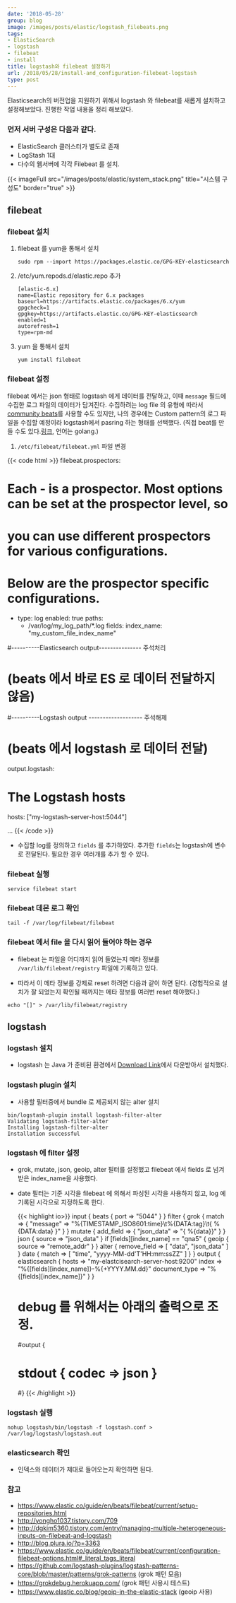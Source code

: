 ```yaml
---
date: '2018-05-28'
group: blog
image: /images/posts/elastic/logstash_filebeats.png
tags:
- ElasticSearch
- logstash
- filebeat
- install
title: logstash와 filebeat 설정하기
url: /2018/05/28/install-and_configuration-filebeat-logstash
type: post
---
```



Elasticsearch의 버전업을 지원하기 위해서 logstash 와 filebeat를 새롭게 설치하고 설정해보았다. 진행한 작업 내용을 정리 해보았다.

<!--more-->

### 먼저 서버 구성은 다음과 같다.
- ElasticSearch 클러스터가 별도로 존재
- LogStash 1대
- 다수의 웹서버에 각각 Filebeat 를 설치.

{{< imageFull src="/images/posts/elastic/system_stack.png" title="시스템 구성도" border="true" >}}

## filebeat

### filebeat 설치

1. filebeat 를 yum을 통해서 설치

    ```
    sudo rpm --import https://packages.elastic.co/GPG-KEY-elasticsearch
    ```

2. /etc/yum.repods.d/elastic.repo 추가

    ```
    [elastic-6.x]
    name=Elastic repository for 6.x packages
    baseurl=https://artifacts.elastic.co/packages/6.x/yum
    gpgcheck=1
    gpgkey=https://artifacts.elastic.co/GPG-KEY-elasticsearch
    enabled=1
    autorefresh=1
    type=rpm-md
    ```

3. yum 을 통해서 설치

    ```
    yum install filebeat
    ```

### filebeat 설정

filebeat 에서는 json 형태로 logstash 에게 데이터를 전달하고, 이때 `message` 필드에 수집한 로그 파일의 데이터가 담겨진다.
수집하려는 log file 의 유형에 따라서 [community beats](https://www.elastic.co/guide/en/beats/libbeat/current/community-beats.html)를 사용할 수도 있지만,
나의 경우에는 Custom pattern의 로그 파일을 수집할 예정이라 logstash에서 pasring 하는 형태를 선택했다. (직접 beat를 만들 수도 있다.[링크](https://www.elastic.co/blog/build-your-own-beat), 언어는 golang.)


1. `/etc/filebeat/filebeat.yml` 파일 변경

{{< code html >}}
filebeat.prospectors:

# Each - is a prospector. Most options can be set at the prospector level, so
# you can use different prospectors for various configurations.
# Below are the prospector specific configurations.

- type: log
  enabled: true
  paths:
    - /var/log/my_log_path/*.log
  fields:
    index_name: "my_custom_file_index_name"

#----------Elasticsearch output--------------- 주석처리
# (beats 에서 바로 ES 로 데이터 전달하지 않음)


#----------Logstash output ------------------- 주석해제
# (beats 에서 logstash 로 데이터 전달)

output.logstash:
  # The Logstash hosts
  hosts: ["my-logstash-server-host:5044"]

...
{{< /code >}}

* 수집할 log를 정의하고 `fields` 를 추가하였다. 추가한 `fields`는 logstash에 변수로 전달된다. 필요한 경우 여러개를 추가 할 수 있다.

### filebeat 실행

```
service filebeat start
```

### filebeat 데몬 로그 확인

```
tail -f /var/log/filebeat/filebeat
```

### filebeat 에서 file 을 다시 읽어 들어야 하는 경우

* filebeat 는 파일을 어디까지 읽어 들였는지 메타 정보를 `/var/lib/filebeat/registry` 파일에 기록하고 있다.

* 따라서 이 메타 정보를 강제로 reset 하려면 다음과 같이 하면 된다. (경험적으로 설치가 잘 되었는지 확인될 때까지는 메타 정보를 여러번 reset 해야했다.)

```
echo "[]" > /var/lib/filebeat/registry
```

## logstash

### logstash 설치

* logstash 는 Java 가 준비된 환경에서 [Download Link](https://www.elastic.co/downloads/logstash)에서 다운받아서 설치했다.

### logstash plugin 설치

* 사용할 필터중에서 bundle 로 제공되지 않는 alter 설치

```
bin/logstash-plugin install logstash-filter-alter
Validating logstash-filter-alter
Installing logstash-filter-alter
Installation successful
```

### logstash 에 filter 설정

* grok, mutate, json, geoip, alter 필터를 설정했고 filebeat 에서 fields 로 넘겨받은 index_name을 사용했다.

* date 필터는 기준 시각을 filebeat 에 의해서 파싱된 시각을 사용하지 않고, log 에 기록된 시각으로 지정하도록 한다.

    {{< highlight io>}}
    input {
      beats {
        port => "5044"
      }
    }
    filter {
      grok {
        match => { "message" => "%{TIMESTAMP_ISO8601:time}\t%{DATA:tag}\t{ % {DATA:data} }" }
      }
      mutate {
        add_field => { "json_data" => "{ %{data}}" }
      }
      json {
        source => "json_data"
      }
      if [fields][index_name] == "qna5" {
        geoip {
          source => "remote_addr"
        }
      }
      alter {
          remove_field => [ "data", "json_data" ]
      }
      date {
        match => [ "time", "yyyy-MM-dd'T'HH:mm:ssZZ" ]
      }
    }
    output {
      elasticsearch {
        hosts => "my-elastcisearch-server-host:9200"
        index => "%{[fields][index_name]}-%{+YYYY.MM.dd}"
        document_type => "%{[fields][index_name]}"
      }
    }
    # debug 를 위해서는 아래의 출력으로 조정.
    #output {
    #  stdout { codec => json }
    #}
    {{< /highlight >}}


### logstash 실행

```
nohup logstash/bin/logstash -f logstash.conf > /var/log/logstash/logstash.out
```


### elasticsearch 확인

* 인덱스와 데이터가 제대로 들어오는지 확인하면 된다.


### 참고
  - https://www.elastic.co/guide/en/beats/filebeat/current/setup-repositories.html
  - http://yongho1037.tistory.com/709
  - http://dgkim5360.tistory.com/entry/managing-multiple-heterogeneous-inputs-on-filebeat-and-logstash
  - http://blog.plura.io/?p=3363
  - https://www.elastic.co/guide/en/beats/filebeat/current/configuration-filebeat-options.html#_literal_tags_literal
  - https://github.com/logstash-plugins/logstash-patterns-core/blob/master/patterns/grok-patterns (grok 패턴 모음)
  - https://grokdebug.herokuapp.com/ (grok 패턴 사용시 테스트)
  - https://www.elastic.co/blog/geoip-in-the-elastic-stack (geoip 사용)